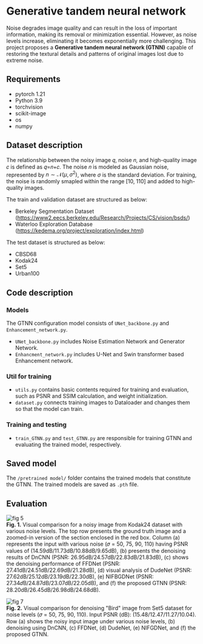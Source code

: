 # Generative tandem neural network
Noise degrades image quality and can result in the loss of important information, making its removal or minimization essential. However, as noise levels increase, eliminating it becomes exponentially more challenging. This project proposes a **Generative tandem neural network (GTNN)** capable of restoring the textural details and patterns of original images lost due to extreme noise.

## Requirements
- pytorch 1.21
- Python 3.9
- torchvision
- scikit-image
- os
- numpy

## Dataset description 
The relationship between the noisy image 𝑞, noise 𝑛, and high-quality image 𝑐 is defined as 𝑞=𝑛+𝑐. The noise 𝑛 is modeled as Gaussian noise, represented by $n \sim \mathcal{N}(\mu, \sigma^2)$, where $\sigma$ is the standard deviation. For training, the noise is randomly smapled within the range [10, 110] and added to high-quality images.  
  
The train and validation dataset are structured as below:
- Berkeley Segmentation Dataset (https://www2.eecs.berkeley.edu/Research/Projects/CS/vision/bsds/)
- Waterloo Exploration Database (https://kedema.org/project/exploration/index.html)

The test dataset is structured as below:
- CBSD68
- Kodak24
- Set5
- Urban100

## Code description
### Models
The GTNN configuration model consists of `UNet_backbone.py` and `Enhancement_network.py`.
- `UNet_backbone.py` includes Noise Estimation Network and Generator Network.
- `Enhancment_network.py` includes U-Net and Swin transformer based Enhancement network.
### Util for training
- `utils.py` contains basic contents required for training and evaluation, such as PSNR and SSIM calculation, and weight initialization.
- `dataset.py` connects training images to Dataloader and changes them so that the model can train.
### Training and testing
- `train_GTNN.py` and `test_GTNN.py` are responsible for training GTNN and evaluating the trained model, respectively.

## Saved model
The `/pretrained model/` folder contains the trained models that constitute the GTNN. The trained models are saved as `.pth` file.

## Evaluation
  
![fig 5](https://github.com/user-attachments/assets/b83ac977-e3d6-4f2f-89fc-dd245c42c02b)  
**Fig. 1.** Visual comparison for a noisy image from Kodak24 dataset with various noise levels. The top row presents the ground truth image and a zoomed-in version of the section enclosed in the red box. Column (a) represents the input with various noise (𝜎 = 50, 75, 90, 110) having PSNR values of (14.59dB/11.73dB/10.88dB/9.65dB), (b) presents the denoising results of DnCNN (PSNR: 26.95dB/24.57dB/22.83dB/21.83dB), (c) shows the denoising performance of FFDNet (PSNR: 27.41dB/24.51dB/22.69dB/21.28dB), (d) visual analysis of DudeNet (PSNR: 27.62dB/25.12dB/23.19dB/22.30dB), (e) NIFBGDNet (PSNR: 27.34𝑑B/24.87dB/23.07dB/22.05dB), and (f) the proposed GTNN (PSNR: 28.20dB/26.45dB/26.98dB/24.68dB).  

![fig 7](https://github.com/user-attachments/assets/2649bdbb-9954-4eb6-af1d-4a94798ca526)  
**Fig. 2.** Visual comparison for denoising "Bird" image from Set5 dataset for noise levels (𝜎 = 50, 75, 90, 110). Input PSNR (dB): (15.48/12.47/11.27/10.04). Row (a) shows the noisy input image under various noise levels, (b) denoising using DnCNN, (c) FFDNet, (d) DudeNet, (e) NIFGDNet, and (f) the proposed GTNN.
